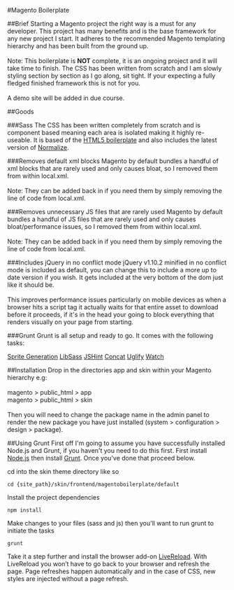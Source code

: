 #Magento Boilerplate

##Brief
Starting a Magento project the right way is a must for any developer. This project has many benefits and is the base framework for any new project I start. It adheres to the recommended Magento templating hierarchy and has been built from the ground up.<br /><br />
Note: This boilerplate is **NOT** complete, it is an ongoing project and it will take time to finish. The CSS has been written from scratch and I am slowly styling section by section as I go along, sit tight. If your expecting a fully fledged finished framework this is not for you.<br /><br />
A demo site will be added in due course.

##Goods

###Sass
The CSS has been written completely from scratch and is component based meaning each area is isolated making it highly re-useable. It is based of the [HTML5 boilerplate](http://html5boilerplate.com/) and also includes the latest version of [Normalize](https://necolas.github.io/normalize.css/).

###Removes default xml blocks
Magento by default bundles a handful of xml blocks that are rarely used and only causes bloat, so I removed them from within local.xml.<br /><br />
Note: They can be added back in if you need them by simply removing the line of code from local.xml.

###Removes unnecessary JS files that are rarely used
Magento by default bundles a handful of JS files that are rarely used and only causes bloat/performance issues, so I removed them from within local.xml.<br /><br />
Note: They can be added back in if you need them by simply removing the line of code from local.xml.

###Includes jQuery in no conflict mode
jQuery v1.10.2 minified in no conflict mode is included as default, you can change this to include a more up to date version if you wish. It gets included at the very bottom of the dom just like it should be.<br /><br />
This improves performance issues particularly on mobile devices as when a browser hits a script tag it actually waits for that entire asset to download before it proceeds, if it's in the head your going to block everything that renders visually on your page from starting.

###Grunt
Grunt is all setup and ready to go. It comes with the following tasks:

[Sprite Generation](https://github.com/Ensighten/grunt-spritesmith)
[LibSass](https://github.com/sindresorhus/grunt-sass)
[JSHint](https://github.com/gruntjs/grunt-contrib-jshint)
[Concat](https://github.com/gruntjs/grunt-contrib-concat)
[Uglify](https://github.com/gruntjs/grunt-contrib-uglify)
[Watch](https://github.com/gruntjs/grunt-contrib-watch)

##Installation
Drop in the directories app and skin within your Magento hierarchy e.g:<br /><br />
magento > public_html > app<br />
magento > public_html > skin<br /><br />
Then you will need to change the package name in the admin panel to render the new package you have just installed (system > configuration > design > package).

##Using Grunt
First off I'm going to assume you have successfully installed Node.js and Grunt, if you haven't you need to do this first.
First install [Node.js](http://nodejs.org/download/) then install [Grunt](http://gruntjs.com/getting-started). Once you've done that proceed below.

cd into the skin theme directory like so

```shell
cd {site_path}/skin/frontend/magentoboilerplate/default
```

Install the project dependencies

```shell
npm install
```

Make changes to your files (sass and js) then you'll want to run grunt to initiate the tasks

```shell
grunt
```

Take it a step further and install the browser add-on [LiveReload](http://feedback.livereload.com/knowledgebase/articles/86242-how-do-i-install-and-use-the-browser-extensions-). With LiveReload you won’t have to go back to your browser and refresh the page. Page refreshes happen automatically and in the case of CSS, new styles are injected without a page refresh.
